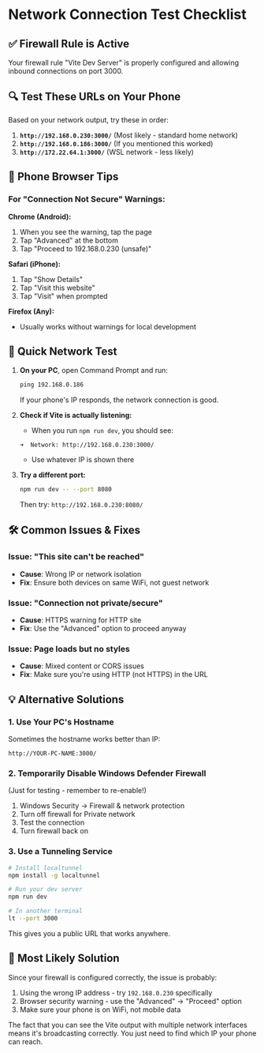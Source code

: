 # Network Connection Test Checklist

## ✅ Firewall Rule is Active
Your firewall rule "Vite Dev Server" is properly configured and allowing inbound connections on port 3000.

## 🔍 Test These URLs on Your Phone

Based on your network output, try these in order:

1. **`http://192.168.0.230:3000/`** (Most likely - standard home network)
2. **`http://192.168.0.186:3000/`** (If you mentioned this worked)
3. **`http://172.22.64.1:3000/`** (WSL network - less likely)

## 📱 Phone Browser Tips

### For "Connection Not Secure" Warnings:

**Chrome (Android):**
1. When you see the warning, tap the page
2. Tap "Advanced" at the bottom
3. Tap "Proceed to 192.168.0.230 (unsafe)"

**Safari (iPhone):**
1. Tap "Show Details"
2. Tap "Visit this website"
3. Tap "Visit" when prompted

**Firefox (Any):**
- Usually works without warnings for local development

## 🧪 Quick Network Test

1. **On your PC**, open Command Prompt and run:
   ```cmd
   ping 192.168.0.186
   ```
   If your phone's IP responds, the network connection is good.

2. **Check if Vite is actually listening:**
   - When you run `npm run dev`, you should see:
   ```
   ➜  Network: http://192.168.0.230:3000/
   ```
   - Use whatever IP is shown there

3. **Try a different port:**
   ```bash
   npm run dev -- --port 8080
   ```
   Then try: `http://192.168.0.230:8080/`

## 🛠️ Common Issues & Fixes

### Issue: "This site can't be reached"
- **Cause**: Wrong IP or network isolation
- **Fix**: Ensure both devices on same WiFi, not guest network

### Issue: "Connection not private/secure"
- **Cause**: HTTPS warning for HTTP site
- **Fix**: Use the "Advanced" option to proceed anyway

### Issue: Page loads but no styles
- **Cause**: Mixed content or CORS issues
- **Fix**: Make sure you're using HTTP (not HTTPS) in the URL

## 💡 Alternative Solutions

### 1. Use Your PC's Hostname
Sometimes the hostname works better than IP:
```
http://YOUR-PC-NAME:3000/
```

### 2. Temporarily Disable Windows Defender Firewall
(Just for testing - remember to re-enable!)
1. Windows Security → Firewall & network protection
2. Turn off firewall for Private network
3. Test the connection
4. Turn firewall back on

### 3. Use a Tunneling Service
```bash
# Install localtunnel
npm install -g localtunnel

# Run your dev server
npm run dev

# In another terminal
lt --port 3000
```
This gives you a public URL that works anywhere.

## 🎯 Most Likely Solution

Since your firewall is configured correctly, the issue is probably:
1. Using the wrong IP address - try `192.168.0.230` specifically
2. Browser security warning - use the "Advanced" → "Proceed" option
3. Make sure your phone is on WiFi, not mobile data

The fact that you can see the Vite output with multiple network interfaces means it's broadcasting correctly. You just need to find which IP your phone can reach.